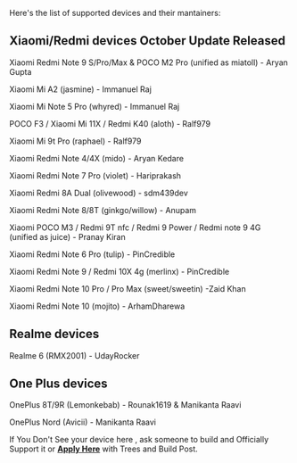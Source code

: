 Here's the list of supported devices and their mantainers:

Xiaomi/Redmi devices                                                                                                                    October Update Released 
-----------------------------------                                                                                     
Xiaomi Redmi Note 9 S/Pro/Max & POCO M2 Pro (unified as miatoll) - Aryan Gupta

Xiaomi Mi A2 (jasmine) - Immanuel Raj                                                                                                       

Xiaomi Mi Note 5 Pro (whyred) - Immanuel Raj                                                                                                

POCO F3 / Xiaomi Mi 11X / Redmi K40  (aloth) - Ralf979                                                                                      

Xiaomi Mi 9t Pro (raphael) - Ralf979                                                                                                        

Xiaomi Redmi Note 4/4X (mido) - Aryan Kedare                                                                                    

Xiaomi Redmi Note 7 Pro (violet) - Hariprakash

Xiaomi Redmi 8A Dual (olivewood) - sdm439dev                                                                                                

Xiaomi Redmi Note 8/8T (ginkgo/willow) - Anupam                                                                                             

Xiaomi POCO M3 / Redmi 9T nfc / Redmi 9 Power / Redmi note 9 4G (unified as juice) - Pranay Kiran                                           

Xiaomi Redmi Note 6 Pro (tulip) - PinCredible                                                                                               

Xiaomi Redmi Note 9 / Redmi 10X 4g (merlinx) - PinCredible                                                                                  

Xiaomi Redmi Note 10 Pro / Pro Max (sweet/sweetin) -Zaid Khan

Xiaomi Redmi Note 10 (mojito) - ArhamDharewa

Realme devices
------------------------------------------
Realme 6 (RMX2001) - UdayRocker                                                                                                             

One Plus devices
------------------------------------------
OnePlus 8T/9R (Lemonkebab) - Rounak1619 & Manikanta Raavi 

OnePlus Nord (Avicii) - Manikanta Raavi

If You Don't See your device here , ask someone to build and Officially Support it or [**Apply Here**](https://t.me/heisinbug) with Trees and Build Post.
